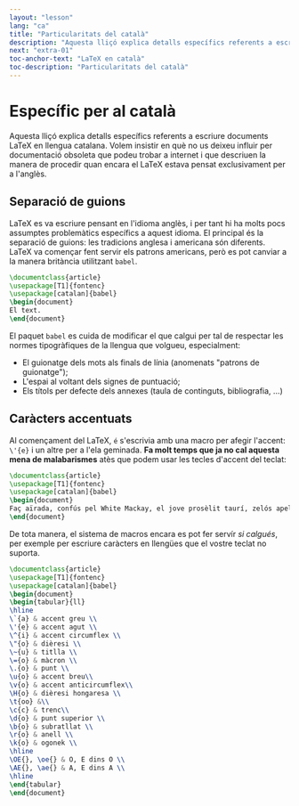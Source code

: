 ```yaml
---
layout: "lesson"
lang: "ca"
title: "Particularitats del català"
description: "Aquesta lliçó explica detalls específics referents a escriure documents LaTeX en català. Ens referim a la separació de guions i als accents."
next: "extra-01"
toc-anchor-text: "LaTeX en català"
toc-description: "Particularitats del català"
---
```


# Específic per al català

<span
  class="summary">Aquesta lliçó explica detalls específics referents a escriure documents LaTeX en llengua catalana. Volem insistir en què no us deixeu influir per documentació obsoleta que podeu trobar a internet i que descriuen la manera de procedir quan encara el LaTeX estava pensat exclusivament per a l'anglès.</span>

## Separació de guions

LaTeX es va escriure pensant en l'idioma anglès, i per tant hi ha molts pocs assumptes problemàtics específics a aquest idioma. El principal és la separació de guions: les tradicions anglesa i americana són diferents. LaTeX va començar fent servir els patrons americans, però es pot canviar a la manera britància utilitzant `babel`.

```latex
\documentclass{article}
\usepackage[T1]{fontenc}
\usepackage[catalan]{babel}
\begin{document}
El text.
\end{document}
```

El paquet `babel` es cuida de modificar el que calgui per tal de respectar les normes tipogràfiques de la llengua que volgueu, especialment:
* El guionatge dels mots als finals de línia (anomenats "patrons de guionatge");
* L'espai al voltant dels signes de puntuació;
* Els títols per defecte dels annexes (taula de continguts, bibliografia, ...)

## Caràcters accentuats

Al començament del LaTeX, `é` s'escrivia amb una macro per afegir l'accent: `\'{e}` i un altre per a l'ela geminada.
**Fa molt temps que ja no cal aquesta mena de  malabarismes** atès que podem usar les tecles d'accent del teclat:
```latex
\documentclass{article}
\usepackage[T1]{fontenc}
\usepackage[catalan]{babel}
\begin{document}
Faç aïrada, confús pel White Mackay, el jove prosèlit taurí, zelós apel·là i queixa asserí, grunyint d'aürt:``És burla a la història el vet!''.
\end{document}
```

De tota manera, el sistema de macros encara es pot fer servír _si calgués_, per exemple per escriure caràcters en llengües que el vostre teclat no suporta.
```latex
\documentclass{article}
\usepackage[T1]{fontenc}
\usepackage[catalan]{babel}
\begin{document}
\begin{tabular}{ll}
\hline
\`{a} & accent greu \\
\'{e} & accent agut \\
\^{i} & accent circumflex \\
\"{o} & dièresi \\
\~{u} & titlla \\
\={o} & màcron \\
\.{o} & punt \\
\u{o} & accent breu\\
\v{o} & accent anticircumflex\\
\H{o} & dièresi hongaresa \\
\t{oo} &\\
\c{c} & trenc\\
\d{o} & punt superior \\
\b{o} & subratllat \\
\r{o} & anell \\
\k{o} & ogonek \\
\hline
\OE{}, \oe{} & O, E dins O \\
\AE{}, \ae{} & A, E dins A \\
\hline
\end{tabular}
\end{document}
``` 